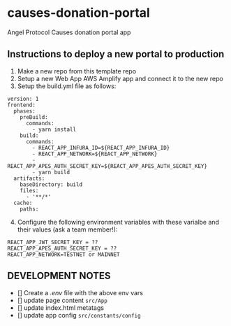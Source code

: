 # causes-donation-portal

Angel Protocol Causes donation portal app

## Instructions to deploy a new portal to production

1. Make a new repo from this template repo
2. Setup a new Web App AWS Amplify app and connect it to the new repo
3. Setup the build.yml file as follows:

```
version: 1
frontend:
  phases:
    preBuild:
      commands:
        - yarn install
    build:
      commands:
        - REACT_APP_INFURA_ID=${REACT_APP_INFURA_ID}
        - REACT_APP_NETWORK=${REACT_APP_NETWORK}
        - REACT_APP_APES_AUTH_SECRET_KEY=${REACT_APP_APES_AUTH_SECRET_KEY}
        - yarn build
  artifacts:
    baseDirectory: build
    files:
      - '**/*'
  cache:
    paths:
```

4. Configure the following environment variables with these varialbe and their values (ask a team member!):

```
REACT_APP_JWT_SECRET_KEY = ??
REACT_APP_APES_AUTH_SECRET_KEY = ??
REACT_APP_NETWORK=TESTNET or MAINNET
```

## DEVELOPMENT NOTES

- [] Create a _.env_ file with the above env vars
- [] update page content `src/App`
- [] update index.html metatags
- [] update app config `src/constants/config`
